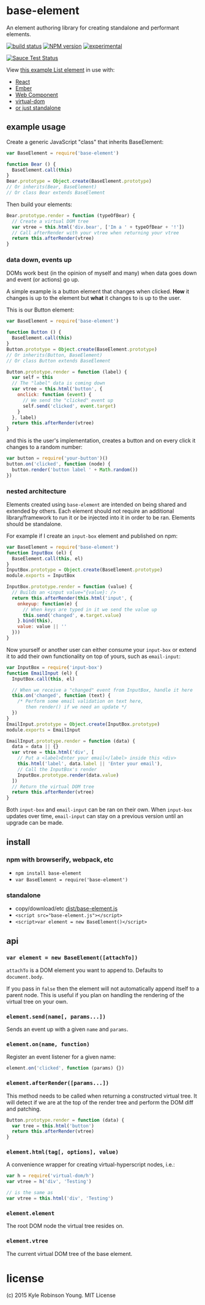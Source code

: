 # base-element
An element authoring library for creating standalone and performant elements.

[![build status](https://secure.travis-ci.org/shama/base-element.svg)](https://travis-ci.org/shama/base-element)
[![NPM version](https://badge.fury.io/js/base-element.svg)](https://badge.fury.io/js/base-element)
[![experimental](http://hughsk.github.io/stability-badges/dist/experimental.svg)](http://github.com/hughsk/stability-badges)

[![Sauce Test Status](https://saucelabs.com/browser-matrix/shama.svg)](https://saucelabs.com/u/shama)

View [this example List element](https://github.com/shama/base-element/blob/master/examples/list.js) in use with:
* [React](https://github.com/shama/base-element/blob/master/examples/react.js)
* [Ember](https://github.com/shama/base-element/blob/master/examples/ember.js)
* [Web Component](https://github.com/shama/base-element/blob/master/examples/webcomponent.js)
* [virtual-dom](https://github.com/shama/base-element/blob/master/examples/virtual-dom.js)
* [or just standalone](https://github.com/shama/base-element/blob/master/examples/standalone.js)

## example usage
Create a generic JavaScript "class" that inherits BaseElement:

```js
var BaseElement = require('base-element')

function Bear () {
  BaseElement.call(this)
}
Bear.prototype = Object.create(BaseElement.prototype)
// Or inherits(Bear, BaseElement)
// Or class Bear extends BaseElement
```

Then build your elements:

```js
Bear.prototype.render = function (typeOfBear) {
  // Create a virtual DOM tree
  var vtree = this.html('div.bear', ['Im a ' + typeOfBear + '!'])
  // Call afterRender with your vtree when returning your vtree
  return this.afterRender(vtree)
}
```

### data down, events up
DOMs work best (in the opinion of myself and many) when data goes down
and event (or actions) go up.

A simple example is a button element that changes when clicked. **How** it
changes is up to the element but **what** it changes to is up to the user.

This is our Button element:

```js
var BaseElement = require('base-element')

function Button () {
  BaseElement.call(this)
}
Button.prototype = Object.create(BaseElement.prototype)
// Or inherits(Button, BaseElement)
// Or class Button extends BaseElement

Button.prototype.render = function (label) {
  var self = this
  // The "label" data is coming down
  var vtree = this.html('button', {
    onclick: function (event) {
      // We send the "clicked" event up
      self.send('clicked', event.target)
    }
  }, label)
  return this.afterRender(vtree)
}
```

and this is the user's implementation, creates a button and on every click it
changes to a random number:

```js
var button = require('your-button')()
button.on('clicked', function (node) {
  button.render('button label ' + Math.random())
})
```

### nested architecture
Elements created using `base-element` are intended on being shared and extended
by others. Each element should not require an additional library/framework to
run it or be injected into it in order to be ran. Elements should be standalone.

For example if I create an `input-box` element and published on npm:

```js
var BaseElement = require('base-element')
function InputBox (el) {
  BaseElement.call(this, el)
}
InputBox.prototype = Object.create(BaseElement.prototype)
module.exports = InputBox

InputBox.prototype.render = function (value) {
  // Builds an <input value="{value}: />
  return this.afterRender(this.html('input', {
    onkeyup: function(e) {
      // When keys are typed in it we send the value up
      this.send('changed', e.target.value)
    }.bind(this),
    value: value || ''
  }))
}
```

Now yourself or another user can either consume your `input-box` or extend it
to add their own functionality on top of yours, such as `email-input`:

```js
var InputBox = require('input-box')
function EmailInput (el) {
  InputBox.call(this, el)

  // When we receive a "changed" event from InputBox, handle it here
  this.on('changed', function (text) {
    /* Perform some email validation on text here,
       then render() if we need an update */
  })
}
EmailInput.prototype = Object.create(InputBox.prototype)
module.exports = EmailInput

EmailInput.prototype.render = function (data) {
  data = data || {}
  var vtree = this.html('div', [
    // Put a <label>Enter your email</label> inside this <div>
    this.html('label', data.label || 'Enter your email'),
    // Call the InputBox's render
    InputBox.prototype.render(data.value)
  ])
  // Return the virtual DOM tree
  return this.afterRender(vtree)
}
```

Both `input-box` and `email-input` can be ran on their own. When `input-box`
updates over time, `email-input` can stay on a previous version until an upgrade
can be made.

## install

### npm with browserify, webpack, etc

* `npm install base-element`
* `var BaseElement = require('base-element')`

### standalone

* copy/download/etc [dist/base-element.js](https://github.com/shama/base-element/blob/master/dist/base-element.js)
* `<script src="base-element.js"></script>`
* `<script>var element = new BaseElement()</script>`

## api

### `var element = new BaseElement([attachTo])`
`attachTo` is a DOM element you want to append to. Defaults to `document.body`.

If you pass in `false` then the element will not automatically append itself to
a parent node. This is useful if you plan on handling the rendering of the
virtual tree on your own.

### `element.send(name[, params...])`
Sends an event up with a given `name` and `params`.

### `element.on(name, function)`
Register an event listener for a given name:

```js
element.on('clicked', function (params) {})
```

### `element.afterRender([params...])`
This method needs to be called when returning a constructed virtual tree. It
will detect if we are at the top of the render tree and perform the DOM diff
and patching.

```js
Button.prototype.render = function (data) {
  var tree = this.html('button')
  return this.afterRender(vtree)
}
```

### `element.html(tag[, options], value)`
A convenience wrapper for creating virtual-hyperscript nodes, i.e.:

```js
var h = require('virtual-dom/h')
var vtree = h('div', 'Testing')

// is the same as
var vtree = this.html('div', 'Testing')
```

### `element.element`
The root DOM node the virtual tree resides on.

### `element.vtree`
The current virtual DOM tree of the base element.

# license
(c) 2015 Kyle Robinson Young. MIT License
